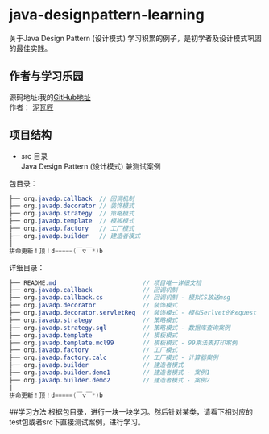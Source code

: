# java-designpattern-learning
关于Java Design Pattern (设计模式) 学习积累的例子，是初学者及设计模式巩固的最佳实践。

## 作者与学习乐园
源码地址:我的[GitHub地址](https://github.com/JeffLi1993 "GitHub")<br>
作者： [泥瓦匠](http://www.bysocket.com/ "泥瓦匠")<br>

## 项目结构
- src 目录<br>
Java Design Pattern (设计模式) 兼测试案例<br>

包目录：

```java
├── org.javadp.callback  // 回调机制
├── org.javadp.decorator // 装饰模式
├── org.javadp.strategy  // 策略模式
├── org.javadp.template  // 模板模式
├── org.javadp.factory   // 工厂模式
├── org.javadp.builder   // 建造者模式
│
拼命更新！顶！d=====(￣▽￣*)b
```

详细目录：

```java
├── README.md                        // 项目唯一详细文档
├── org.javadp.callback              // 回调机制
├── org.javadp.callback.cs           // 回调机制 - 模拟CS放送msg
├── org.javadp.decorator             // 装饰模式
├── org.javadp.decorator.servletReq  // 装饰模式 - 模拟Serlvet的Request
├── org.javadp.strategy              // 策略模式
├── org.javadp.strategy.sql          // 策略模式 - 数据库查询案例
├── org.javadp.template              // 模板模式
├── org.javadp.template.mcl99        // 模板模式 - 99乘法表打印案例
├── org.javadp.factory               // 工厂模式
├── org.javadp.factory.calc          // 工厂模式 - 计算器案例
├── org.javadp.builder               // 建造者模式
├── org.javadp.builder.demo1         // 建造者模式 - 案例1
├── org.javadp.builder.demo2         // 建造者模式 - 案例2
│
拼命更新！顶！d=====(￣▽￣*)b
```

##学习方法
根据包目录，进行一块一块学习。然后针对某类，请看下相对应的test包或者src下直接测试案例，进行学习。
